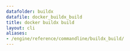 ```yaml
---
datafolder: buildx
datafile: docker_buildx_build
title: docker buildx build
layout: cli
aliases:
- /engine/reference/commandline/buildx_build/
---
```


<!--
This page is automatically generated from Docker's source code. If you want to
suggest a change to the text that appears here, open a ticket or pull request
in the source repository on GitHub:

https://github.com/docker/buildx
-->
